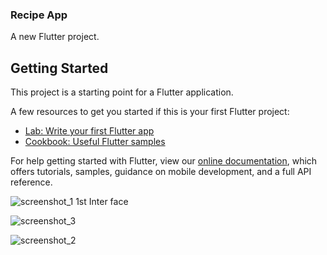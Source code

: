 ### Recipe App
A new Flutter project.

## Getting Started

This project is a starting point for a Flutter application.

A few resources to get you started if this is your first Flutter project:

- [Lab: Write your first Flutter app](https://flutter.dev/docs/get-started/codelab)
- [Cookbook: Useful Flutter samples](https://flutter.dev/docs/cookbook)

For help getting started with Flutter, view our
[online documentation](https://flutter.dev/docs), which offers tutorials,
samples, guidance on mobile development, and a full API reference.



![screenshot_1](https://user-images.githubusercontent.com/96712615/198045222-91b5c54c-bc6b-481e-b6b0-29d2ae250081.png)
1st Inter face 

![screenshot_3](https://user-images.githubusercontent.com/96712615/198045363-1bdb43ec-be52-4db2-855b-4819223e33d4.png)

![screenshot_2](https://user-images.githubusercontent.com/96712615/198045492-405b8491-5b72-4b59-96c8-e067b9a432fd.png)

